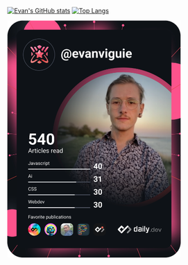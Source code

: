 [![Evan's GitHub stats](https://github-readme-stats.vercel.app/api?username=evanviguie&hide=stars,prs,issues&show_icons=true&theme=dracula)](https://github.com/evanviguie/github-readme-stats)
[![Top Langs](https://github-readme-stats.vercel.app/api/top-langs/?username=evanviguie)](https://github.com/evanviguie/github-readme-stats)

<a href="https://app.daily.dev/evanviguie"><img src="https://github.com/EvanViguie/EvanViguie/blob/main/devcard.svg" width="400" alt="Evan Viguié's Dev Card"/></a>
